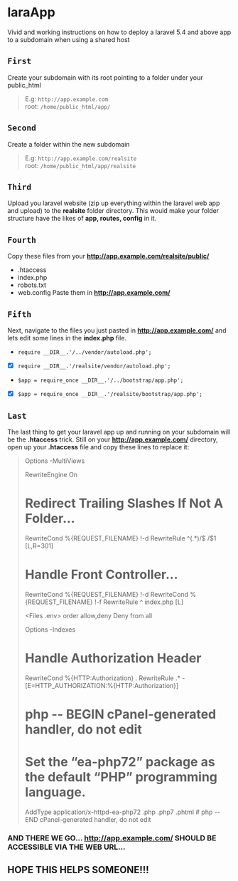 # laraApp
Vivid and working instructions on how to deploy a laravel 5.4 and above app to a subdomain when using a shared host

## `First`
Create your subdomain with its root pointing to a folder under your public_html<br>
> E.g:  `http://app.example.com`<br>
> root: `/home/public_html/app/`

## `Second`
Create a folder within the new subdomain<br>
> E.g:  `http://app.example.com/realsite`<br>
> root: `/home/public_html/app/realsite`

## `Third`
Upload you laravel website (zip up everything within the laravel web app and upload) to the **realsite** folder directory.
This would make your folder structure have the likes of **app, routes, config** in it.

## `Fourth`
Copy these files from your **http://app.example.com/realsite/public/**
- .htaccess
- index.php
- robots.txt
- web.config
Paste them in **http://app.example.com/**

## `Fifth`
Next, navigate to the files you just pasted in **http://app.example.com/** and lets edit some lines in the **index.php** file.
- `require __DIR__.'/../vendor/autoload.php';`
- [x] `require __DIR__.'/realsite/vendor/autoload.php';`

- `$app = require_once __DIR__.'/../bootstrap/app.php';`
- [x] `$app = require_once __DIR__.'/realsite/bootstrap/app.php';`

## `Last`
The last thing to get your laravel app up and running on your subdomain will be the **.htaccess** trick. Still on your **http://app.example.com/** directory, open up your **.htaccess** file and copy these lines to replace it:

> <IfModule mod_rewrite.c>
>    <IfModule mod_negotiation.c>
>        Options -MultiViews
>    </IfModule>
>
>    RewriteEngine On
>
>    # Redirect Trailing Slashes If Not A Folder...
>    RewriteCond %{REQUEST_FILENAME} !-d
>    RewriteRule ^(.*)/$ /$1 [L,R=301]
>
>    # Handle Front Controller...
>    RewriteCond %{REQUEST_FILENAME} !-d
>    RewriteCond %{REQUEST_FILENAME} !-f
>    RewriteRule ^ index.php [L]
>   
>    <Files .env>
>    order allow,deny
>    Deny from all
>    </Files>
>
>    Options -Indexes
>
>    # Handle Authorization Header
>    RewriteCond %{HTTP:Authorization} .
>    RewriteRule .* - [E=HTTP_AUTHORIZATION:%{HTTP:Authorization}]
> </IfModule>
>
> # php -- BEGIN cPanel-generated handler, do not edit
> # Set the “ea-php72” package as the default “PHP” programming language.
> <IfModule mime_module>
>   AddType application/x-httpd-ea-php72 .php .php7 .phtml
> </IfModule>
> # php -- END cPanel-generated handler, do not edit


### AND THERE WE GO... **http://app.example.com/** SHOULD BE ACCESSIBLE VIA THE WEB URL...

## HOPE THIS HELPS SOMEONE!!!
